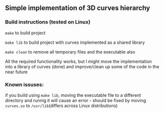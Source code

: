 ## Simple implementation of 3D curves hierarchy

### Build instructions (tested on Linux)
```make``` to build project

```make lib``` to build project with curves implemented as a shared library

```make clean``` to remove all temporary files and the executable also

All the required functionality works, but I might move the implementation into a library of curves (done) and improve/clean up some of the code in the near future

### Known issuses:
if you build using ```make lib```, moving the executable file to a different directory and runnig it will cause an error - should be fixed by moving `curves.so` to `/usr/lib`(differs across Linux distributions)

